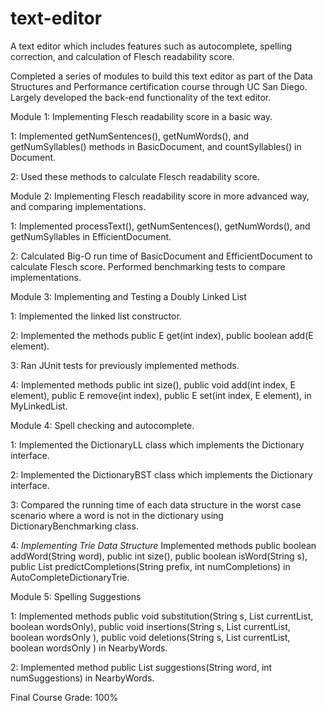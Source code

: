 # text-editor
A text editor which includes features such as autocomplete, spelling correction, and calculation of Flesch readability score.

Completed a series of modules to build this text editor as part of the Data Structures and Performance certification course through UC San Diego. Largely developed the back-end functionality of the text editor.

Module 1: Implementing Flesch readability score in a basic way.

1: Implemented getNumSentences(), getNumWords(), and getNumSyllables() methods in BasicDocument, and countSyllables() in Document.

2: Used these methods to calculate Flesch readability score.

Module 2: Implementing Flesch readability score in more advanced way, and comparing implementations.

1: Implemented processText(), getNumSentences(), getNumWords(), and getNumSyllables in EfficientDocument.

2: Calculated Big-O run time of BasicDocument and EfficientDocument to calculate Flesch score. Performed benchmarking tests to compare implementations.

Module 3: Implementing and Testing a Doubly Linked List

1: Implemented the linked list constructor.

2: Implemented the methods public E get(int index), public boolean add(E element).

3: Ran JUnit tests for previously implemented methods.

4: Implemented methods public int size(), public void add(int index, E element), public E remove(int index), public E set(int index, E element), in MyLinkedList.

Module 4: Spell checking and autocomplete.

1: Implemented the DictionaryLL class which implements the Dictionary interface.

2: Implemented the DictionaryBST class which implements the Dictionary interface.

3: Compared the running time of each data structure in the worst case scenario where a word is not in the dictionary using DictionaryBenchmarking class.

4: *Implementing Trie Data Structure* Implemented methods public boolean addWord(String word), public int size(), public boolean isWord(String s), public List<String> predictCompletions(String prefix, int numCompletions) in AutoCompleteDictionaryTrie.

Module 5: Spelling Suggestions

1: Implemented methods public void substitution(String s, List<String> currentList, boolean wordsOnly), public void insertions(String s, List<String> currentList, boolean wordsOnly ), public void deletions(String s, List<String> currentList, boolean wordsOnly ) in NearbyWords.

2: Implemented method public List<String> suggestions(String word, int numSuggestions) in NearbyWords.

Final Course Grade: 100%





